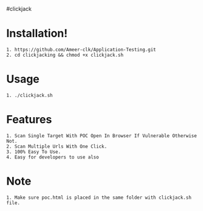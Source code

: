 #clickjack

# Installation!

    1. https://github.com/Ameer-clk/Application-Testing.git
    2. cd clickjacking && chmod +x clickjack.sh
    
# Usage
    1. ./clickjack.sh
    
# Features
    1. Scan Single Target With POC Open In Browser If Vulnerable Otherwise Not.
    2. Scan Multiple Urls With One Click.
    3. 100% Easy To Use.
    4. Easy for developers to use also 
    
# Note
    1. Make sure poc.html is placed in the same folder with clickjack.sh file.
     
